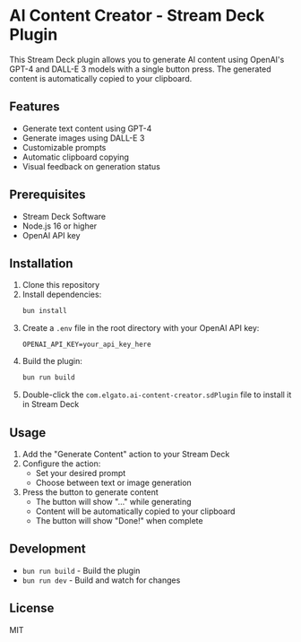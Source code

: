 # AI Content Creator - Stream Deck Plugin

This Stream Deck plugin allows you to generate AI content using OpenAI's GPT-4 and DALL-E 3 models with a single button press. The generated content is automatically copied to your clipboard.

## Features

- Generate text content using GPT-4
- Generate images using DALL-E 3
- Customizable prompts
- Automatic clipboard copying
- Visual feedback on generation status

## Prerequisites

- Stream Deck Software
- Node.js 16 or higher
- OpenAI API key

## Installation

1. Clone this repository
2. Install dependencies:
   ```bash
   bun install
   ```
3. Create a `.env` file in the root directory with your OpenAI API key:
   ```
   OPENAI_API_KEY=your_api_key_here
   ```
4. Build the plugin:
   ```bash
   bun run build
   ```
5. Double-click the `com.elgato.ai-content-creator.sdPlugin` file to install it in Stream Deck

## Usage

1. Add the "Generate Content" action to your Stream Deck
2. Configure the action:
   - Set your desired prompt
   - Choose between text or image generation
3. Press the button to generate content
   - The button will show "..." while generating
   - Content will be automatically copied to your clipboard
   - The button will show "Done!" when complete

## Development

- `bun run build` - Build the plugin
- `bun run dev` - Build and watch for changes

## License

MIT

